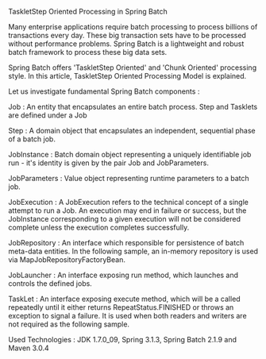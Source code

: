 TaskletStep Oriented Processing in Spring Batch

Many enterprise applications require batch processing to process billions of transactions every day. These big transaction sets have to be processed without performance problems. Spring Batch is a lightweight and robust batch framework to process these big data sets.

Spring Batch offers 'TaskletStep Oriented' and 'Chunk Oriented' processing style. In this article, TaskletStep Oriented Processing Model is explained.

Let us investigate fundamental Spring Batch components :

Job : An entity that encapsulates an entire batch process. Step and Tasklets are defined under a Job

Step : A domain object that encapsulates an independent, sequential phase of a batch job.

JobInstance : Batch domain object representing a uniquely identifiable job run - it's identity is given by the pair Job and JobParameters.

JobParameters : Value object representing runtime parameters to a batch job. 

JobExecution : A JobExecution refers to the technical concept of a single attempt to run a Job. An execution may end in failure or success, but the JobInstance corresponding to a given execution will not be considered complete unless the execution completes successfully.

JobRepository : An interface which responsible for persistence of batch meta-data entities. In the following sample, an in-memory repository is used via MapJobRepositoryFactoryBean.

JobLauncher : An interface exposing run method, which launches and controls the defined jobs. 

TaskLet : An interface exposing execute method, which will be a called repeatedly until it either returns RepeatStatus.FINISHED or throws an exception to signal a failure. It is used when both readers and writers are not required as the following sample.

Used Technologies : JDK 1.7.0_09, Spring 3.1.3, Spring Batch 2.1.9 and Maven 3.0.4